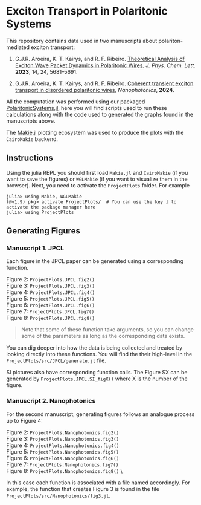 # Exciton Transport in Polaritonic Systems

This repository contains data used in two manuscripts about polariton-mediated exciton transport:

1. G.J.R. Aroeira, K. T. Kairys, and R. F. Ribeiro. [Theoretical Analysis of Exciton Wave Packet Dynamics in Polaritonic Wires.](https://pubs.acs.org/doi/10.1021/acs.jpclett.3c01082) *J. Phys. Chem. Lett.* **2023**, 14, 24, 5681–5691.

2. G.J.R. Aroeira, K. T. Kairys, and R. F. Ribeiro. [Coherent transient exciton transport in disordered polaritonic wires.](https://www.degruyter.com/document/doi/10.1515/nanoph-2023-0797/html) *Nanophotonics*,  **2024**.

All the computation was performed using our packaged [PolaritonicSystems.jl](https://github.com/RibeiroGroup/PolaritonicSystems.jl), here you will find scripts used to run these calculations along with the code used to generated the graphs found in the manuscripts above. 

The [Makie.jl](https://docs.makie.org/stable/) plotting ecosystem was used to produce the plots with the `CairoMakie` backend. 

## Instructions

Using the julia REPL you should first load `Makie.jl` and `CairoMakie` (if you want to save the figures) or `WGLMakie` (if you want to visualize them in the browser). Next, you need to activate the `ProjectPlots` folder. For example

```
julia> using Makie, WGLMakie
(@v1.9) pkg> activate ProjectPlots/  # You can use the key ] to activate the package manager here
julia> using ProjectPlots
```

## Generating Figures

### Manuscript 1. JPCL

Each figure in the JPCL paper can be generated using a corresponding function. 

Figure 2:  `ProjectPlots.JPCL.fig2()` \
Figure 3:  `ProjectPlots.JPCL.fig3()` \
Figure 4:  `ProjectPlots.JPCL.fig4()` \
Figure 5:  `ProjectPlots.JPCL.fig5()` \
Figure 6:  `ProjectPlots.JPCL.fig6()` \
Figure 7:  `ProjectPlots.JPCL.fig7()` \
Figure 8:  `ProjectPlots.JPCL.fig8()`

> Note that some of these function take arguments, so you can change some of the parameters as long as the corresponding data exists. 

You can dig deeper into how the data is being collected and treated by looking directly into these functions. You will find the their high-level in the `ProjectPlots/src/JPCL/generate.jl` file. 

SI pictures also have corresponding function calls. The Figure SX can be generated by `ProjectPlots.JPCL.SI_figX()` where X is the number of the figure.

### Manuscript 2. Nanophotonics

For the second manuscript, generating figures follows an analogue process up to Figure 4:

Figure 2: `ProjectPlots.Nanophotonics.fig2()` \
Figure 3: `ProjectPlots.Nanophotonics.fig3()` \
Figure 4: `ProjectPlots.Nanophotonics.fig4()` \
Figure 5: `ProjectPlots.Nanophotonics.fig5()` \
Figure 6: `ProjectPlots.Nanophotonics.fig6()` \
Figure 7: `ProjectPlots.Nanophotonics.fig7()` \
Figure 8: `ProjectPlots.Nanophotonics.fig8()` \

In this case each function is associated with a file named accordingly. For example, the function that creates Figure 3 is found in the file `ProjectPlots/src/Nanophotonics/fig3.jl`. 



